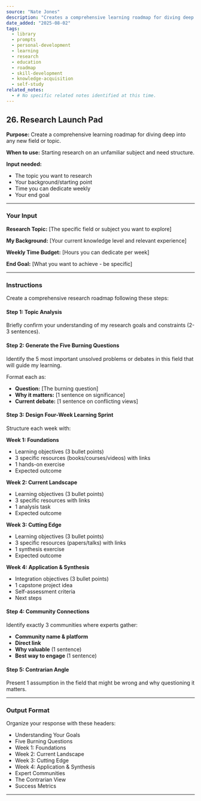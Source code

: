 ```yaml
---
source: "Nate Jones"
description: "Creates a comprehensive learning roadmap for diving deep into any new field or topic."
date_added: "2025-08-02"
tags:
  - library
  - prompts
  - personal-development
  - learning
  - research
  - education
  - roadmap
  - skill-development
  - knowledge-acquisition
  - self-study
related_notes:
  - # No specific related notes identified at this time.
---
```

## 26. Research Launch Pad

**Purpose:** Create a comprehensive learning roadmap for diving deep into any new field or topic.

**When to use:** Starting research on an unfamiliar subject and need structure.

**Input needed:**

*   The topic you want to research
*   Your background/starting point
*   Time you can dedicate weekly
*   Your end goal

---

### Your Input

**Research Topic:** [The specific field or subject you want to explore]

**My Background:** [Your current knowledge level and relevant experience]

**Weekly Time Budget:** [Hours you can dedicate per week]

**End Goal:** [What you want to achieve - be specific]

---

### Instructions

Create a comprehensive research roadmap following these steps:

#### Step 1: Topic Analysis

Briefly confirm your understanding of my research goals and constraints (2-3 sentences).

#### Step 2: Generate the Five Burning Questions

Identify the 5 most important unsolved problems or debates in this field that will guide my learning.

Format each as:

*   **Question:** [The burning question]
*   **Why it matters:** [1 sentence on significance]
*   **Current debate:** [1 sentence on conflicting views]

#### Step 3: Design Four-Week Learning Sprint

Structure each week with:

**Week 1: Foundations**

*   Learning objectives (3 bullet points)
*   3 specific resources (books/courses/videos) with links
*   1 hands-on exercise
*   Expected outcome

**Week 2: Current Landscape**

*   Learning objectives (3 bullet points)
*   3 specific resources with links
*   1 analysis task
*   Expected outcome

**Week 3: Cutting Edge**

*   Learning objectives (3 bullet points)
*   3 specific resources (papers/talks) with links
*   1 synthesis exercise
*   Expected outcome

**Week 4: Application & Synthesis**

*   Integration objectives (3 bullet points)
*   1 capstone project idea
*   Self-assessment criteria
*   Next steps

#### Step 4: Community Connections

Identify exactly 3 communities where experts gather:

*   **Community name & platform**
*   **Direct link**
*   **Why valuable** (1 sentence)
*   **Best way to engage** (1 sentence)

#### Step 5: Contrarian Angle

Present 1 assumption in the field that might be wrong and why questioning it matters.

---

### Output Format

Organize your response with these headers:

*   Understanding Your Goals
*   Five Burning Questions
*   Week 1: Foundations
*   Week 2: Current Landscape
*   Week 3: Cutting Edge
*   Week 4: Application & Synthesis
*   Expert Communities
*   The Contrarian View
*   Success Metrics

---
